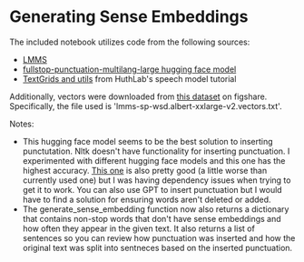 # Generating Sense Embeddings

The included notebook utilizes code from the following sources:

- [LMMS](https://github.com/danlou/LMMS/tree/master)
- [fullstop-punctuation-multilang-large hugging face model](https://huggingface.co/oliverguhr/fullstop-punctuation-multilang-large)
- [TextGrids and utils](https://github.com/HuthLab/speechmodeltutorial/tree/master) from HuthLab's speech model tutorial

Additionally, vectors were downloaded from [this dataset](https://figshare.com/articles/dataset/LMMS-SP_ALBERT-XXLARGE/21975773?file=38999423) on figshare. Specifically, the file used is 'lmms-sp-wsd.albert-xxlarge-v2.vectors.txt'.

Notes:

- This hugging face model seems to be the best solution to inserting punctutation. Nltk doesn't have functionality for inserting punctuation. I experimented with different hugging face models and this one has the highest accuracy. [This one](https://huggingface.co/felflare/bert-restore-punctuation) is also pretty good (a little worse than currently used one) but I was having dependency issues when trying to get it to work. You can also use GPT to insert punctuation but I would have to find a solution for ensuring words aren't deleted or added.
- The generate_sense_embedding function now also returns a dictionary that contains non-stop words that don't have sense embeddings and how often they appear in the given text. It also returns a list of sentences so you can review how punctuation was inserted and how the original text was split into sentneces based on the inserted punctuation.
